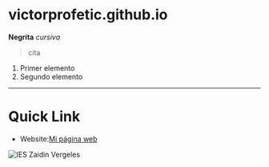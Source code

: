 # victorprofetic.github.io
**Negrita**
*cursiva*
> cita
1. Primer elemento
2. Segundo elemento
---
# Quick Link #

* Website:[Mi página web](https://victorprofetic.github.io)

![IES Zaidin Vergeles](https://upload.wikimedia.org/wikipedia/commons/0/02/Bicicletta_Bianchi_1950-1952_-_Museo_scienza_e_tecnologia_Milano.jpg)
